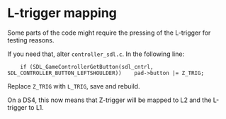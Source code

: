 # L-trigger mapping

Some parts of the code might require the pressing of the L-trigger for testing reasons. 

If you need that, alter `controller_sdl.c`.
In the following line:
```
    if (SDL_GameControllerGetButton(sdl_cntrl, SDL_CONTROLLER_BUTTON_LEFTSHOULDER))    pad->button |= Z_TRIG;
```
Replace `Z_TRIG` with `L_TRIG`, save and rebuild.

On a DS4, this now means that Z-trigger will be mapped to L2 and the L-trigger to L1.
